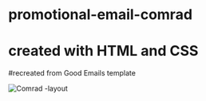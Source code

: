 # promotional-email-comrad

# created with HTML and CSS

#recreated from Good Emails template

![Comrad -layout](https://user-images.githubusercontent.com/108278982/186013255-f8234d0e-a82d-48d4-b70b-cde7d0eaff0b.png)
